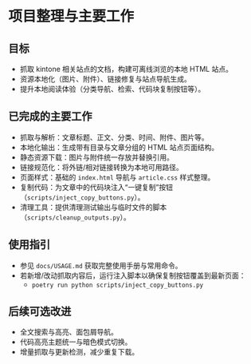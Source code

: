 # 项目整理与主要工作

## 目标

- 抓取 kintone 相关站点的文档，构建可离线浏览的本地 HTML 站点。
- 资源本地化（图片、附件）、链接修复与站点导航生成。
- 提升本地阅读体验（分类导航、检索、代码块复制按钮等）。

## 已完成的主要工作

- 抓取与解析：文章标题、正文、分类、时间、附件、图片等。
- 本地化输出：生成带有目录与文章分组的 HTML 站点页面结构。
- 静态资源下载：图片与附件统一存放并替换引用。
- 链接规范化：将外链/相对链接转换为本地可用路径。
- 页面样式：基础的 `index.html` 导航与 `article.css` 样式整理。
- 复制代码：为文章中的代码块注入“一键复制”按钮（`scripts/inject_copy_buttons.py`）。
- 清理工具：提供清理测试输出与临时文件的脚本（`scripts/cleanup_outputs.py`）。

## 使用指引

- 参见 `docs/USAGE.md` 获取完整使用手册与常用命令。
- 若新增/改动抓取内容后，运行注入脚本以确保复制按钮覆盖到最新页面：
  - `poetry run python scripts/inject_copy_buttons.py`

## 后续可选改进

- 全文搜索与高亮、面包屑导航。
- 代码高亮主题统一与暗色模式切换。
- 增量抓取与更新检测，减少重复下载。

